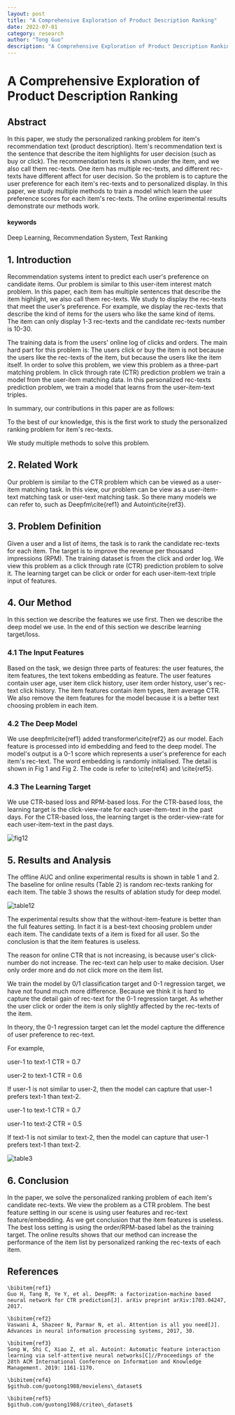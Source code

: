 ```yaml
---
layout: post
title: "A Comprehensive Exploration of Product Description Ranking"
date: 2022-07-01
category: research
author: "Tong Guo"
description: "A Comprehensive Exploration of Product Description Ranking"
---
```



# A Comprehensive Exploration of Product Description Ranking

## Abstract
In this paper, we study the personalized ranking problem for item's recommendation text (product description). Item's recommendation text is the sentence that describe the item highlights for user decision (such as buy or click). The recommendation texts is shown under the item, and we also call them rec-texts. One item has multiple rec-texts, and different rec-texts have different affect for user decision. So the problem is to capture the user preference for each item's rec-texts and to personalized display. In this paper, we study multiple methods to train a model which learn the user preference scores for each item's rec-texts. The online experimental results demonstrate our methods work.

#### keywords
Deep Learning, Recommendation System, Text Ranking



## 1. Introduction

Recommendation systems intent to predict each user's preference on candidate items. Our problem is similar to this user-item interest match problem. In this paper, each item has multiple sentences that describe the item highlight, we also call them rec-texts. We study to display the rec-texts that meet the user's preference. For example, we display the rec-texts that describe the kind of items for the users who like the same kind of items. The item can only display 1-3 rec-texts and the candidate rec-texts number is 10-30. 

The training data is from the users' online log of clicks and orders. The main hard part for this problem is: The users click or buy the item is not because the users like the rec-texts of the item, but because the users like the item itself. In order to solve this problem, we view this problem as a three-part matching problem. In click through rate (CTR) prediction problem we train a model from the user-item matching data. In this personalized rec-texts prediction problem, we train a model that learns from the user-item-text triples.

In summary, our contributions in this paper are as follows:

To the best of our knowledge, this is the first work to study the personalized ranking problem for item's rec-texts.

We study multiple methods to solve this problem.

## 2. Related Work

Our problem is similar to the CTR problem which can be viewed as a user-item matching task. In this view, our problem can be view as a user-item-text matching task or user-text matching task. So there many models we can refer to, such as Deepfm\cite{ref1} and Autoint\cite{ref3}.

## 3. Problem Definition

Given a user and a list of items, the task is to rank the candidate rec-texts for each item. The target is to improve the revenue per thousand impressions (RPM). The training dataset is from the click and order log. We view this problem as a click through rate (CTR) prediction problem to solve it. The learning target can be click or order for each user-item-text triple input of features.


## 4. Our Method

In this section we describe the features we use first. Then we describe the deep model we use. In the end of this section we describe learning target/loss.

### 4.1 The Input Features

Based on the task, we design three parts of features: the user features, the item features, the text tokens embedding as feature. The user features contain user age, user item click history, user item order history, user's rec-text click history. The item features contain item types, item average CTR. We also remove the item features for the model because it is a better text choosing problem in each item.



### 4.2 The Deep Model

We use deepfm\cite{ref1} added transformer\cite{ref2} as our model. Each feature is processed into id embedding and feed to the deep model. The model's output is a 0-1 score which represents a user's preference for each item's rec-text. The word embedding is randomly initialised. The detail is shown in Fig 1 and Fig 2. The code is refer to \cite{ref4} and \cite{ref5}.



### 4.3 The Learning Target

We use CTR-based loss and RPM-based loss. For the CTR-based loss, the learning target is the click-view-rate for each user-item-text in the past days. For the CTR-based loss, the learning target is the order-view-rate for each user-item-text in the past days. 

![fig12](/assets/png/text-rank/fig12.png)

## 5. Results and Analysis

The offline AUC and online experimental results is shown in table 1 and 2. The baseline for online results (Table 2) is random rec-texts ranking for each item. The table 3 shows the results of ablation study for deep model.

![table12](/assets/png/text-rank/table12.png)

The experimental results show that the without-item-feature is better than the full features setting. In fact it is a best-text choosing problem under each item. The candidate texts of a item is fixed for all user. So the conclusion is that the item features is useless. 

The reason for online CTR that is not increasing, is because user's click-number do not increase. The rec-text can help user to make decision. User only order more and do not click more on the item list.

We train the model by 0/1 classification target and 0-1 regression target, we have not found much more difference. Because we think it is hard to capture the detail gain of rec-text for the 0-1 regression target. As whether the user click or order the item is only slightly affected by the rec-texts of the item.


In theory, the 0-1 regression target can let the model capture the difference of user preference to rec-text. 

For example, 

user-1 to text-1 CTR = 0.7

user-2 to text-1 CTR = 0.6

If user-1 is not similar to user-2, then the model can capture that user-1 prefers text-1 than text-2.


user-1 to text-1 CTR = 0.7

user-1 to text-2 CTR = 0.5

If text-1 is not similar to text-2, then the model can capture that user-1 prefers text-1 than text-2.

![table3](/assets/png/text-rank/table3.png)

## 6. Conclusion

In the paper, we solve the personalized ranking problem of each item's candidate rec-texts. We view the problem as a CTR problem. The best feature setting in our scene is using user features and rec-text feature/embedding. As we get conclusion that the item features is useless. The best loss setting is using the order/RPM-based label as the training target. The online results shows that our method can increase the performance of the item list by personalized ranking the rec-texts of each item.

## References
```
\bibitem{ref1}
Guo H, Tang R, Ye Y, et al. DeepFM: a factorization-machine based neural network for CTR prediction[J]. arXiv preprint arXiv:1703.04247, 2017.

\bibitem{ref2}
Vaswani A, Shazeer N, Parmar N, et al. Attention is all you need[J]. Advances in neural information processing systems, 2017, 30.

\bibitem{ref3}
Song W, Shi C, Xiao Z, et al. Autoint: Automatic feature interaction learning via self-attentive neural networks[C]//Proceedings of the 28th ACM International Conference on Information and Knowledge Management. 2019: 1161-1170.

\bibitem{ref4}
$github.com/guotong1988/movielens\_dataset$

\bibitem{ref5}
$github.com/guotong1988/criteo\_dataset$
```
